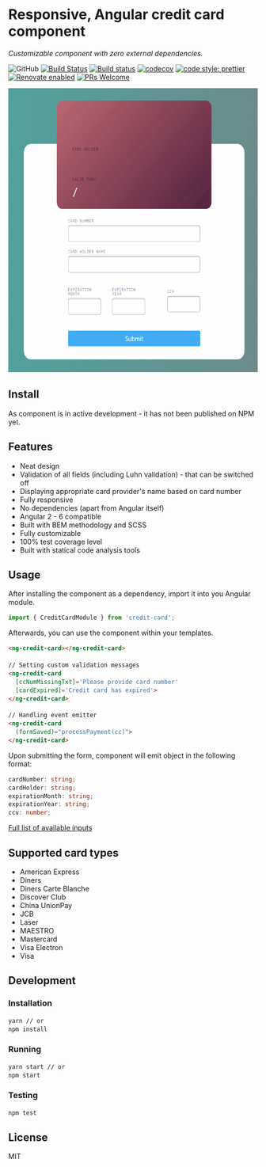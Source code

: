 # Responsive, Angular credit card component

<p align="center">

_Customizable component with zero external dependencies._

</p>

<p align="center">

![GitHub](https://img.shields.io/github/license/mashape/apistatus.svg)
[![Build Status](https://travis-ci.com/Bartosz-D3V/ng-credit-card.svg?branch=master)](https://travis-ci.com/Bartosz-D3V/ng-credit-card)
[![Build status](https://ci.appveyor.com/api/projects/status/ivxohrhd06i2yvco/branch/master?svg=true)](https://ci.appveyor.com/project/Bartosz-D3V/ng-credit-card/branch/master)
[![codecov](https://codecov.io/gh/Bartosz-D3V/ng-credit-card/branch/master/graph/badge.svg)](https://codecov.io/gh/Bartosz-D3V/ng-credit-card)
[![code style: prettier](https://img.shields.io/badge/code_style-prettier-ff69b4.svg?style=flat-square)](https://github.com/prettier/prettier)
[![Renovate enabled](https://img.shields.io/badge/renovate-enabled-brightgreen.svg)](https://renovatebot.com/)
[![PRs Welcome](https://img.shields.io/badge/PRs-welcome-brightgreen.svg)](https://egghead.io/courses/how-to-contribute-to-an-open-source-project-on-github)

</p>

<p align="center">

<img src="./docs/demo.gif" width="607" height="574"/>

</p>

## Install
As component is in active development - it has not been published on NPM yet.

## Features
* Neat design
* Validation of all fields (including Luhn validation) - that can be switched off
* Displaying appropriate card provider's name based on card number
* Fully responsive
* No dependencies (apart from Angular itself)
* Angular 2 - 6 compatible
* Built with BEM methodology and SCSS
* Fully customizable
* 100% test coverage level
* Built with statical code analysis tools

## Usage
After installing the component as a dependency, import it into you Angular module.
```js
import { CreditCardModule } from 'credit-card';
```

Afterwards, you can use the component within your templates.
```html
<ng-credit-card></ng-credit-card>

// Setting custom validation messages
<ng-credit-card
  [ccNumMissingTxt]='Please provide card number'
  [cardExpired]='Credit card has expired'>
</ng-credit-card>

// Handling event emitter
<ng-credit-card
  (formSaved)="processPayment(cc)">
</ng-credit-card>
```

Upon submitting the form, component will emit object in the following format:
```ts
cardNumber: string;
cardHolder: string;
expirationMonth: string;
expirationYear: string;
ccv: number;
```

<a href="https://bartosz-d3v.github.io/ng-credit-card/components/CreditCardComponent.html#inputs">Full list of available inputs</a>

## Supported card types
+ American Express
+ Diners
+ Diners Carte Blanche
+ Discover Club
+ China UnionPay
+ JCB
+ Laser
+ MAESTRO
+ Mastercard
+ Visa Electron
+ Visa

## Development

### Installation
```bash
yarn // or
npm install
```

### Running
```bash
yarn start // or
npm start
```

### Testing
```bash
npm test
```

## License
MIT
